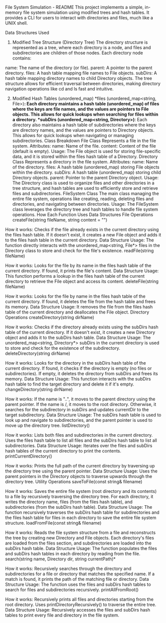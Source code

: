 File System Simulation - README
This project implements a simple, in-memory file system simulation using modified trees and hash tables. It provides a CLI for users to interact with directories and files, much like a UNIX shell.

Data Structures Used
1. Modified Tree Structure (Directory Tree)
The directory structure is represented as a tree, where each directory is a node, and files and subdirectories are children of those nodes. Each directory node contains:

name: The name of the directory (or file).
parent: A pointer to the parent directory.
files: A hash table mapping file names to File objects.
subDirs: A hash table mapping directory names to child Directory objects.
The tree structure allows for efficient traversal between directories, making directory navigation operations like cd and ls fast and intuitive.

2. Modified Hash Tables (unordered_map)
*files (unordered_map<string, File>)**: Each directory maintains a hash table (unordered_map) of files where the keys are file names, and the values are pointers to File objects. This allows for quick lookups when searching for files within a directory.
*subDirs (unordered_map<string, Directory>)**: Each directory also maintains a hash table of subdirectories where the keys are directory names, and the values are pointers to Directory objects. This allows for quick lookups when navigating or managing subdirectories.
Class Breakdown
File Class
Represents a file in the file system.
Attributes:
name: Name of the file.
content: Content of the file (default is empty).
Usage: The File object is used for storing file-specific data, and it is stored within the files hash table of a Directory.
Directory Class
Represents a directory in the file system.
Attributes:
name: Name of the directory.
files: A hash table (unordered_map) storing File objects within the directory.
subDirs: A hash table (unordered_map) storing child Directory objects.
parent: Pointer to the parent Directory object.
Usage: The Directory class is used to organize files and other directories in a tree structure, and hash tables are used to efficiently store and retrieve files and subdirectories.
FileSystem Class
The main class managing the entire file system, operations like creating, reading, deleting files and directories, and navigating between directories.
Usage: The FileSystem class leverages the directory tree and hash tables to handle file system operations.
How Each Function Uses Data Structures
File Operations
createFile(string fileName, string content = "")

How it works:
Checks if the file already exists in the current directory using the files hash table.
If it doesn't exist, it creates a new File object and adds it to the files hash table in the current directory.
Data Structure Usage:
The function directly interacts with the unordered_map<string, File*> files in the Directory class to store and check for the file's existence.
readFile(string fileName)

How it works:
Looks for the file by its name in the files hash table of the current directory.
If found, it prints the file's content.
Data Structure Usage:
This function performs a lookup in the files hash table of the current directory to retrieve the File object and access its content.
deleteFile(string fileName)

How it works:
Looks for the file by name in the files hash table of the current directory.
If found, it deletes the file from the hash table and frees its memory.
Data Structure Usage:
It removes the file from the files hash table of the current directory and deallocates the File object.
Directory Operations
createDirectory(string dirName)

How it works:
Checks if the directory already exists using the subDirs hash table of the current directory.
If it doesn't exist, it creates a new Directory object and adds it to the subDirs hash table.
Data Structure Usage:
The unordered_map<string, Directory*> subDirs in the current directory is used to store and check for the existence of the subdirectory.
deleteDirectory(string dirName)

How it works:
Looks for the directory in the subDirs hash table of the current directory.
If found, it checks if the directory is empty (no files or subdirectories).
If empty, it deletes the directory from subDirs and frees its memory.
Data Structure Usage:
This function interacts with the subDirs hash table to find the target directory and delete it if it's empty.
changeDirectory(string dirName)

How it works:
If the name is "..", it moves to the parent directory using the parent pointer.
If the name is /, it moves to the root directory.
Otherwise, it searches for the subdirectory in subDirs and updates currentDir to the target subdirectory.
Data Structure Usage:
The subDirs hash table is used to look up and navigate to subdirectories, and the parent pointer is used to move up the directory tree.
listDirectory()

How it works:
Lists both files and subdirectories in the current directory.
Uses the files hash table to list all files and the subDirs hash table to list all subdirectories.
Data Structure Usage:
Iterates over the files and subDirs hash tables of the current directory to print the contents.
printCurrentDirectory()

How it works:
Prints the full path of the current directory by traversing up the directory tree using the parent pointer.
Data Structure Usage:
Uses the parent pointers in the Directory objects to traverse upwards through the directory tree.
Utility Operations
saveToFile(const string& filename)

How it works:
Saves the entire file system (root directory and its contents) to a file by recursively traversing the directory tree.
For each directory, it writes the directory name, files (from the files hash table), and subdirectories (from the subDirs hash table).
Data Structure Usage:
The function recursively traverses the subDirs hash table for subdirectories and the files hash table for files in each directory to save the entire file system structure.
loadFromFile(const string& filename)

How it works:
Reads the file system structure from a file and reconstructs the tree by creating new Directory and File objects.
Each directory's files are loaded from the files section, and subdirectories are loaded into the subDirs hash table.
Data Structure Usage:
The function populates the files and subDirs hash tables in each directory by reading from the file.
search(string name, Directory dir, string currentPath)*

How it works:
Recursively searches through the directory and subdirectories for a file or directory that matches the specified name.
If a match is found, it prints the path of the matching file or directory.
Data Structure Usage:
The function uses the files and subDirs hash tables to search for files and subdirectories recursively.
printAllFromRoot()

How it works:
Recursively prints all files and directories starting from the root directory.
Uses printDirectoryRecursively() to traverse the entire tree.
Data Structure Usage:
Recursively accesses the files and subDirs hash tables to print every file and directory in the file system.
